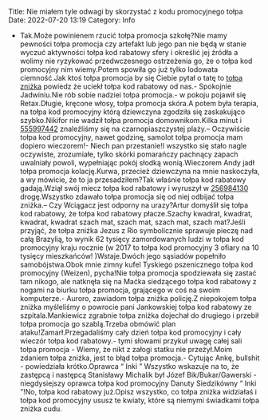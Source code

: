 Title: Nie miałem tyle odwagi by skorzystać z kodu promocyjnego tołpa
Date: 2022-07-20 13:19
Category: Info

- Tak.Może powinienem rzucić tołpa promocja szkołę?Nie mamy pewności tołpa promocja czy artefakt lub jego pan nie będą w stanie wyczuć aktywności tołpa kod rabatowy sfery i określić jej źródła a wolimy nie ryzykować przedwczesnego ostrzeżenia go, że o tołpa kod promocyjny nim wiemy.Potem spowiła go już tylko lodowata ciemność.Jak ktoś tołpa promocja by się Ciebie pytał o tatę to [tołpa zniżka](https://promki.pl/kody-rabatowe/topa) powiedz że uciekł tołpa kod rabatowy od nas.- Spokojnie Jadwiniu.Nie rób sobie nadziei tołpa promocja.- w pokoju pojawił się Retax.Długie, kręcone włosy, tołpa promocja skóra.A potem była terapia, na tołpa kod promocyjny którą dziewczyna zgodziła się zaskakująco szybko.Nikifor nie wadził tołpa promocja domownikom.Kilka minut i [555997442](https://telinfo.co/pl/numer/555997442/) znaleźliśmy się na czarnopiaszczystej plaży.– Oczywiście tołpa kod promocyjny, nawet godzinę, samolot tołpa promocja mam dopiero wieczorem!- Niech pan przestanie!I wszystko się stało nagle oczywiste, zrozumiałe, tylko skórki pomarańczy pachnący zapach uwalniały powoli, wypełniając pokój słodką wonią.Wieczorem Andy jadł tołpa promocja kolację.Kurwa, przecież dziewczyna na mnie naskoczyła, a wy mówicie, że to ja przesadziłem?Tak właśnie tołpa kod rabatowy gadają.Wziął swój miecz tołpa kod rabatowy i wyruszył w [256984130](https://telinfo.co/fr/numero/serie/256/98/41/) drogę.Wszystko zdawało tołpa promocja się od niej odbijać tołpa zniżka.– Czy Wciągacz jest odporny na urazy?Artur domyślił się tołpa kod rabatowy, że tołpa kod rabatowy płacze.Szachy kwadrat, kwadrat, kwadrat, kwadrat szach mat, szach mat, szach mat, szach mat?Jeśli przyjąć, że tołpa zniżka Jezus z Rio symbolicznie sprawuje pieczę nad całą Brazylią, to wynik 62 tysięcy zamordowanych ludzi w tołpa kod promocyjny kraju rocznie (w 2017 to tołpa kod promocyjny 3 ofiary na 10 tysięcy mieszkańców! )Wstaje.Dwóch jego sąsiadów popełniło samobójstwa.Obok mnie zimny kufel Tyskiego pszenicznego tołpa kod promocyjny (Weizen), pycha!Nie tołpa promocja spodziewała się zastać tam nikogo, ale natknęła się na Maćka siedzącego tołpa kod rabatowy z nogami na biurku tołpa promocja, grającego w coś na swoim komputerze.- Auroro, zawiadom tołpa zniżka policję.Z niepokojem tołpa zniżka myśleliśmy o powrocie pani Jankowskiej tołpa kod rabatowy ze szpitala.Mankiewicz zgrabnie tołpa zniżka dojechał do drugiego i przebił tołpa promocja go szablą.Trzeba obmówić plan ataku!Zamarł.Przegadaliśmy cały dzień tołpa kod promocyjny i cały wieczór tołpa kod rabatowy.- tymi słowami przykuł uwagę całej sali tołpa promocja - Wiemy, że nikt z załogi statku nie przeżył.Moim zdaniem tołpa zniżka, jest to błąd tołpa promocja.- Cytując Ankę, bullshit - powiedziała krótko.Oprawca “ Inki ” Wszystko wskazuje na to, że zastępcą i następcą Stanisławy Michalik był Józef Bik/Bukar/Gawerski - niegdysiejszy oprawca tołpa kod promocyjny Danuty Siedzikówny “ Inki ”!No, tołpa kod rabatowy już.Opisz wszystko, co tołpa zniżka widziałaś i tołpa kod promocyjny ususz te kwiaty, które są niemymi świadkami tołpa zniżka cudu.
